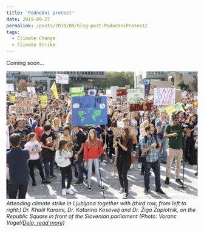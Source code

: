 ```yaml
---
title: 'Podnebni protest'
date: 2019-09-27
permalink: /posts/2019/09/blog-post-PodnebniProtest/
tags:
  - Climate Change
  - Climate Strike
---
```


Coming soon...

![ClimateStrikeLjubljana](/photos/ClimateStrikeLjubljana_PhotoVorancVogelDelo.jpg)
_Attending climate strike in Ljubljana together with (third row, from left to right:) Dr. Khalil Karami, Dr. Katarina Kosovelj and Dr. Žiga Zaplotnik, on the Republic Square in front of the Slovenian parliament (Photo: Voranc Vogel/[Delo; read more](https://www.delo.si/novice/okolje/protesti-tokrat-tudi-v-sloveniji-232387.html))_



